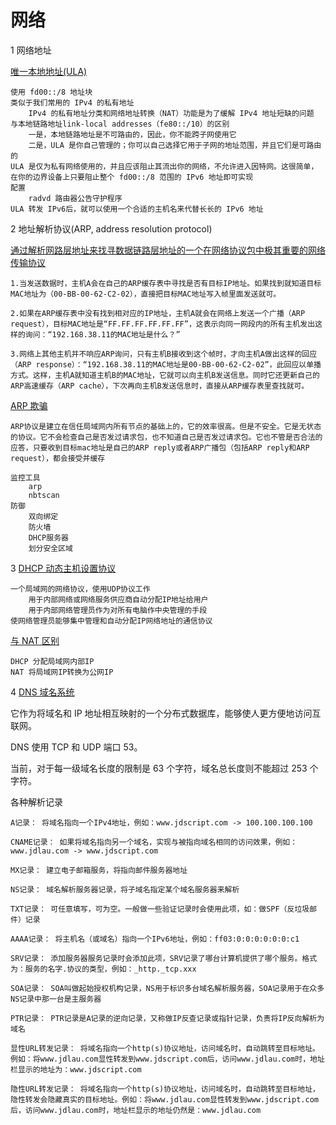 # 网络

1 网络地址

[唯一本地地址(ULA)](https://linux.cn/article-9434-1.html)

    使用 fd00::/8 地址块
    类似于我们常用的 IPv4 的私有地址
        IPv4 的私有地址分类和网络地址转换（NAT）功能是为了缓解 IPv4 地址短缺的问题
    与本地链路地址link-local addresses（fe80::/10）的区别
        一是，本地链路地址是不可路由的，因此，你不能跨子网使用它
        二是，ULA 是你自己管理的；你可以自己选择它用于子网的地址范围，并且它们是可路由的
    ULA 是仅为私有网络使用的，并且应该阻止其流出你的网络，不允许进入因特网。这很简单，在你的边界设备上只要阻止整个 fd00::/8 范围的 IPv6 地址即可实现
    配置
        radvd 路由器公告守护程序
    ULA 转发 IPv6后，就可以使用一个合适的主机名来代替长长的 IPv6 地址

2 地址解析协议(ARP, address resolution protocol)

[通过解析网路层地址来找寻数据链路层地址的一个在网络协议包中极其重要的网络传输协议](https://zh.wikipedia.org/wiki/%E5%9C%B0%E5%9D%80%E8%A7%A3%E6%9E%90%E5%8D%8F%E8%AE%AE)

    1.当发送数据时，主机A会在自己的ARP缓存表中寻找是否有目标IP地址。如果找到就知道目标MAC地址为（00-BB-00-62-C2-02），直接把目标MAC地址写入帧里面发送就可。

    2.如果在ARP缓存表中没有找到相对应的IP地址，主机A就会在网络上发送一个广播（ARP request），目标MAC地址是“FF.FF.FF.FF.FF.FF”，这表示向同一网段内的所有主机发出这样的询问：“192.168.38.11的MAC地址是什么？”

    3.网络上其他主机并不响应ARP询问，只有主机B接收到这个帧时，才向主机A做出这样的回应（ARP response）：“192.168.38.11的MAC地址是00-BB-00-62-C2-02”，此回应以单播方式。这样，主机A就知道主机B的MAC地址，它就可以向主机B发送信息。同时它还更新自己的ARP高速缓存（ARP cache），下次再向主机B发送信息时，直接从ARP缓存表里查找就可。

[ARP 欺骗](http://www.cnblogs.com/manue1/p/4462327.html)

    ARP协议是建立在信任局域网内所有节点的基础上的，它的效率很高。但是不安全。它是无状态的协议。它不会检查自己是否发过请求包，也不知道自己是否发过请求包。它也不管是否合法的应答，只要收到目标mac地址是自己的ARP reply或者ARP广播包（包括ARP reply和ARP request），都会接受并缓存

    监控工具
        arp
        nbtscan
    防御
        双向绑定
        防火墙
        DHCP服务器
        划分安全区域

3 [DHCP 动态主机设置协议](https://zh.wikipedia.org/wiki/%E5%8A%A8%E6%80%81%E4%B8%BB%E6%9C%BA%E8%AE%BE%E7%BD%AE%E5%8D%8F%E8%AE%AE)

    一个局域网的网络协议，使用UDP协议工作
        用于内部网络或网络服务供应商自动分配IP地址给用户
        用于内部网络管理员作为对所有电脑作中央管理的手段
    使网络管理员能够集中管理和自动分配IP网络地址的通信协议

[与 NAT 区别](https://www.zhihu.com/question/66893227)

    DHCP 分配局域网内部IP
    NAT 将局域网IP转换为公网IP

4 [DNS 域名系统](https://zh.wikipedia.org/wiki/%E5%9F%9F%E5%90%8D%E7%B3%BB%E7%BB%9F)

它作为将域名和 IP 地址相互映射的一个分布式数据库，能够使人更方便地访问互联网。

DNS 使用 TCP 和 UDP 端口 53。

当前，对于每一级域名长度的限制是 63 个字符，域名总长度则不能超过 253 个字符。

各种解析记录

    A记录： 将域名指向一个IPv4地址，例如：www.jdscript.com -> 100.100.100.100

    CNAME记录： 如果将域名指向另一个域名，实现与被指向域名相同的访问效果，例如：www.jdlau.com -> www.jdscript.com

    MX记录： 建立电子邮箱服务，将指向邮件服务器地址

    NS记录： 域名解析服务器记录，将子域名指定某个域名服务器来解析

    TXT记录： 可任意填写，可为空。一般做一些验证记录时会使用此项，如：做SPF（反垃圾邮件）记录

    AAAA记录： 将主机名（或域名）指向一个IPv6地址，例如：ff03:0:0:0:0:0:0:c1

    SRV记录： 添加服务器服务记录时会添加此项，SRV记录了哪台计算机提供了哪个服务。格式为：服务的名字.协议的类型，例如：_http._tcp.xxx

    SOA记录： SOA叫做起始授权机构记录，NS用于标识多台域名解析服务器，SOA记录用于在众多NS记录中那一台是主服务器

    PTR记录： PTR记录是A记录的逆向记录，又称做IP反查记录或指针记录，负责将IP反向解析为域名

    显性URL转发记录： 将域名指向一个http(s)协议地址，访问域名时，自动跳转至目标地址。例如：将www.jdlau.com显性转发到www.jdscript.com后，访问www.jdlau.com时，地址栏显示的地址为：www.jdscript.com

    隐性URL转发记录： 将域名指向一个http(s)协议地址，访问域名时，自动跳转至目标地址，隐性转发会隐藏真实的目标地址。例如：将www.jdlau.com显性转发到www.jdscript.com后，访问www.jdlau.com时，地址栏显示的地址仍然是：www.jdlau.com
